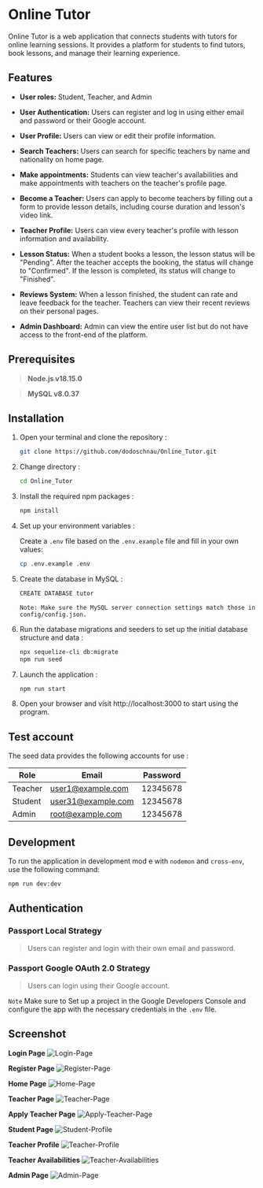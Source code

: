 # Online Tutor
Online Tutor is a web application that connects students with tutors for online learning sessions. It provides a platform for students to find tutors, book lessons, and manage their learning experience.

## Features
- **User roles:** Student, Teacher, and Admin

- **User Authentication:** Users can register and log in using either email and password or their Google account.

- **User Profile:** Users can view or edit their profile information.

- **Search Teachers:** Users can search for specific teachers by name and nationality on home page.

- **Make appointments:** Students can view teacher's availabilities and make appointments with teachers on the teacher's profile page.

- **Become a Teacher:** Users can apply to become teachers by filling out a form to provide lesson details, including course duration and lesson's video link.

- **Teacher Profile:** Users can view every teacher's profile with lesson information and availability.

- **Lesson Status:** When a student books a lesson, the lesson status will be "Pending". After the teacher accepts the booking, the status will change to "Confirmed". If the lesson is completed, its status will change to "Finished".

- **Reviews System:** When a lesson finished, the student can rate and leave feedback for the teacher. Teachers can view their recent reviews on their personal pages.

- **Admin Dashboard:** Admin can view the entire user list but do not have access to the front-end of the platform.

## Prerequisites
> **Node.js v18.15.0**

> **MySQL v8.0.37**
## Installation
1. Open your terminal and clone the repository :   
    ```sh
    git clone https://github.com/dodoschnau/Online_Tutor.git
    ```

2. Change directory :   
    ```sh
    cd Online_Tutor
    ```

3. Install the required npm packages :   
    ```sh
    npm install
    ```

4. Set up your environment variables :

    Create a `.env` file based on the `.env.example` file and fill in your own values:
    ```sh
    cp .env.example .env
    ```

5. Create the database in MySQL :
    ```sh
    CREATE DATABASE tutor
    ```
    `Note: Make sure the MySQL server connection settings match those in config/config.json.`

6. Run the database migrations and seeders to set up the initial database structure and data :
    ```sh
    npx sequelize-cli db:migrate
    npm run seed
    ```

7. Launch the application :   
    ```sh
    npm run start
    ```
8. Open your browser and visit http://localhost:3000 to start using the program.


## Test account
The seed data provides the following accounts for use :

| Role | Email | Password |
|------|-------|----------|
| Teacher | user1@example.com | 12345678 |
| Student | user31@example.com | 12345678 |
| Admin | root@example.com | 12345678 |

## Development
To run the application in development mod
e with `nodemon` and `cross-env`, use the following command:
```sh
npm run dev:dev
```

## Authentication
### Passport Local Strategy
  > Users can register and login with their own email and password.

### Passport Google OAuth 2.0 Strategy
  > Users can login using their Google account.

  `Note` Make sure to Set up a project in the Google Developers Console and configure the app with the necessary credentials in the `.env` file.



## Screenshot
**Login Page**
![Login-Page](./public/images/screenshots/login-page.jpg)

**Register Page**
![Register-Page](./public/images/screenshots/register-page.jpg)

**Home Page**
![Home-Page](./public/images/screenshots/home-page.jpg)

**Teacher Page**
![Teacher-Page](./public/images/screenshots/teacher-page.jpg)

**Apply Teacher Page**
![Apply-Teacher-Page](./public/images/screenshots/apply-teacher.jpg)

**Student Page**
![Student-Profile](./public/images/screenshots/student-profile.jpg)

**Teacher Profile**
![Teacher-Profile](./public/images/screenshots/teacher-profile.jpg)

**Teacher Availabilities**
![Teacher-Availabilities](./public/images/screenshots/teacher-available-time.jpg)

**Admin Page**
![Admin-Page](./public/images/screenshots/admin-page.jpg)
